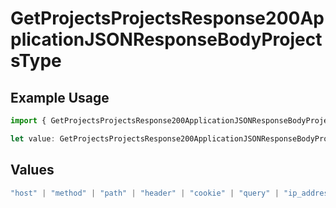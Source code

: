 # GetProjectsProjectsResponse200ApplicationJSONResponseBodyProjectsType

## Example Usage

```typescript
import { GetProjectsProjectsResponse200ApplicationJSONResponseBodyProjectsType } from "@vercel/sdk/models/operations";

let value: GetProjectsProjectsResponse200ApplicationJSONResponseBodyProjectsType = "path";
```

## Values

```typescript
"host" | "method" | "path" | "header" | "cookie" | "query" | "ip_address" | "protocol" | "scheme" | "environment" | "region"
```